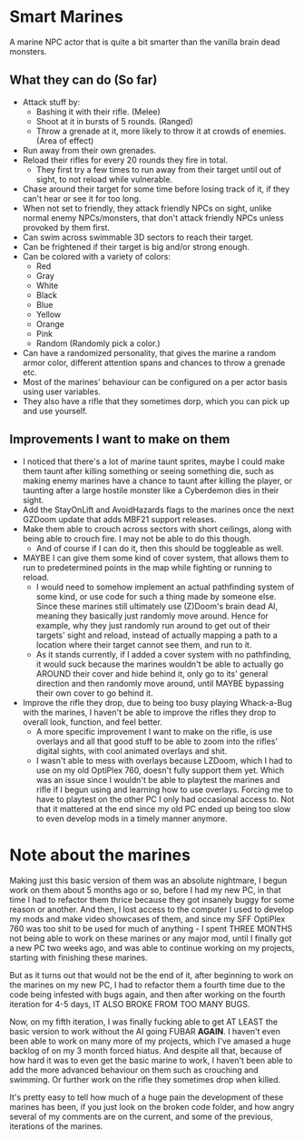 # Smart Marines

A marine NPC actor that is quite a bit smarter than the vanilla brain dead monsters.

## What they can do (So far)

- Attack stuff by:
  - Bashing it with their rifle. (Melee)
  - Shoot at it in bursts of 5 rounds. (Ranged)
  - Throw a grenade at it, more likely to throw it at crowds of enemies. (Area of effect) 
- Run away from their own grenades.
- Reload their rifles for every 20 rounds they fire in total.
  - They first try a few times to run away from their target until out of sight, to not reload while vulnerable.
- Chase around their target for some time before losing track of it, if they can't hear or see it for too long.
- When not set to friendly, they attack friendly NPCs on sight, unlike normal enemy NPCs/monsters, that don't attack friendly NPCs unless provoked by them first.
- Can swim across swimmable 3D sectors to reach their target.
- Can be frightened if their target is big and/or strong enough.
- Can be colored with a variety of colors:
  - Red
  - Gray
  - White
  - Black
  - Blue
  - Yellow
  - Orange
  - Pink
  - Random (Randomly pick a color.)
- Can have a randomized personality, that gives the marine a random armor color, different attention spans and chances to throw a grenade etc.
- Most of the marines' behaviour can be configured on a per actor basis using user variables.
- They also have a rifle that they sometimes dorp, which you can pick up and use yourself.

## Improvements I want to make on them

- I noticed that there's a lot of marine taunt sprites, maybe I could make them taunt after killing something or seeing something die, such as making enemy marines have a chance to taunt after killing the player, or taunting after a large hostile monster like a Cyberdemon dies in their sight.
- Add the StayOnLift and AvoidHazards flags to the marines once the next GZDoom update that adds MBF21 support releases.
- Make them able to crouch across sectors with short ceilings, along with being able to crouch fire. I may not be able to do this though.
  - And of course if I can do it, then this should be toggleable as well.
- MAYBE I can give them some kind of cover system, that allows them to run to predetermined points in the map while fighting or running to reload.
  - I would need to somehow implement an actual pathfinding system of some kind, or use code for such a thing made by someone else. Since these marines still ultimately use (Z)Doom's brain dead AI, meaning they basically just randomly move around. Hence for example, why they just randomly run around to get out of their targets' sight and reload, instead of actually mapping a path to a location where their target cannot see them, and run to it.
  - As it stands currently, if I added a cover system with no pathfinding, it would suck because the marines wouldn't be able to actually go AROUND their cover and hide behind it, only go to its' general direction and then randomly move around, until MAYBE bypassing their own cover to go behind it.
- Improve the rifle they drop, due to being too busy playing Whack-a-Bug with the marines, I haven't be able to improve the rifles they drop to overall look, function, and feel better.
  - A more specific improvement I want to make on the rifle, is use overlays and all that good stuff to be able to zoom into the rifles' digital sights, with cool animated overlays and shit.
  - I wasn't able to mess with overlays because LZDoom, which I had to use on my old OptiPlex 760, doesn't fully support them yet. Which was an issue since I wouldn't be able to playtest the marines and rifle if I begun using and learning how to use overlays. Forcing me to have to playtest on the other PC I only had occasional access to. Not that it mattered at the end since my old PC ended up being too slow to even develop mods in a timely manner anymore.

# Note about the marines

Making just this basic version of them was an absolute nightmare, I begun work on them about 5 months ago or so, before I had my new PC, in that time I had to refactor them thrice because they got insanely buggy for some reason or another. And then, I lost access to the computer I used to develop my mods and make video showcases of them, and since my SFF OptiPlex 760 was too shit to be used for much of anything - I spent THREE MONTHS not being able to work on these marines or any major mod, until I finally got a new PC two weeks ago, and was able to continue working on my projects, starting with finishing these marines.

But as it turns out that would not be the end of it, after beginning to work on the marines on my new PC, I had to refactor them a fourth time due to the code being infested with bugs again, and then after working on the fourth iteration for 4-5 days, IT ALSO BROKE FROM TOO MANY BUGS.

Now, on my fifth iteration, I was finally fucking able to get AT LEAST the basic version to work without the AI going FUBAR **AGAIN**. I haven't even been able to work on many more of my projects, which I've amased a huge backlog of on my 3 month forced hiatus. And despite all that, because of how hard it was to even get the basic marine to work, I haven't been able to add the more advanced behaviour on them such as crouching and swimming. Or further work on the rifle they sometimes drop when killed.

It's pretty easy to tell how much of a huge pain the development of these marines has been, if you just look on the broken code folder, and how angry several of my comments are on the current, and some of the previous, iterations of the marines.

